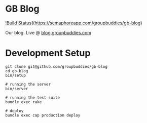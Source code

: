 # GB Blog
[!Build Status](https://semaphoreapp.com/api/v1/projects/245a3016-039e-4141-b343-f7940cb7e3ff/303918/shields_badge.svg)](https://semaphoreapp.com/groupbuddies/gb-blog)

Our blog. Live @ [blog.groupbuddies.com](blog.groupbuddies.com)

# Development Setup

    git clone git@github.com/groupbuddies/gb-blog
    cd gb-blog
    bin/setup

    # running the server
    bin/server

    # running the test suite
    bundle exec rake

    # deploy
    bundle exec cap production deploy
